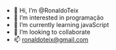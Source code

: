 - 👋 Hi, I’m @RonaldoTeix
- 👀 I’m interested in  programação
- 🌱 I’m currently learning javaScript
- 💞️ I’m looking to collaborate 
- 📫 ronaldoteix@gmail.com
<!---
RonaldoTeix/RonaldoTeix is a ✨ special ✨ repository because its `README.md` (this file) appears on your GitHub profile.
You can click the Preview link to take a look at your changes.
--->
